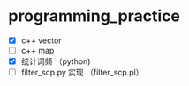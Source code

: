# programming_practice

- [x] c++ vector
- [ ] c++ map
- [x] 统计词频 （python)
- [ ] filter_scp.py 实现 （filter_scp.pl） 